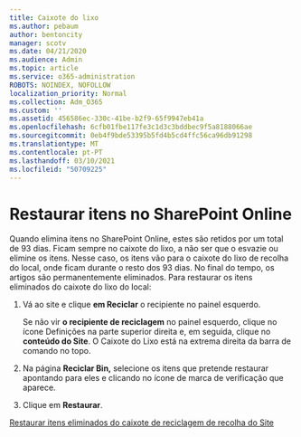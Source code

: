 ```yaml
---
title: Caixote do lixo
ms.author: pebaum
author: bentoncity
manager: scotv
ms.date: 04/21/2020
ms.audience: Admin
ms.topic: article
ms.service: o365-administration
ROBOTS: NOINDEX, NOFOLLOW
localization_priority: Normal
ms.collection: Adm_O365
ms.custom: ''
ms.assetid: 456586ec-330c-41be-b2f9-65f9947eb41a
ms.openlocfilehash: 6cfb01fbe117fe3c1d3c3bddbec9f5a8188066ae
ms.sourcegitcommit: 0eb4f9bde53395b5fd4b5cd4ffc56ca96db91298
ms.translationtype: MT
ms.contentlocale: pt-PT
ms.lasthandoff: 03/10/2021
ms.locfileid: "50709225"
---
```

# <a name="restore-items-in-sharepoint-online"></a>Restaurar itens no SharePoint Online

Quando elimina itens no SharePoint Online, estes são retidos por um total de 93 dias. Ficam sempre no caixote do lixo, a não ser que o esvazie ou elimine os itens. Nesse caso, os itens vão para o caixote do lixo de recolha do local, onde ficam durante o resto dos 93 dias. No final do tempo, os artigos são permanentemente eliminados. Para restaurar os itens eliminados do caixote do lixo do local:
  
1. Vá ao site e clique **em Reciclar** o recipiente no painel esquerdo. 
    
    Se não vir **o recipiente de reciclagem** no painel esquerdo, clique no ícone Definições na parte superior direita e, em seguida, clique no **conteúdo do Site**. O Caixote do Lixo está na extrema direita da barra de comando no topo.
    
2. Na página **Reciclar Bin,** selecione os itens que pretende restaurar apontando para eles e clicando no ícone de marca de verificação que aparece. 
    
3. Clique em **Restaurar**.
    
[Restaurar itens eliminados do caixote de reciclagem de recolha do Site](https://support.microsoft.com/office/restore-items-in-the-recycle-bin-that-were-deleted-from-sharepoint-or-teams-6df466b6-55f2-4898-8d6e-c0dff851a0be)
  

